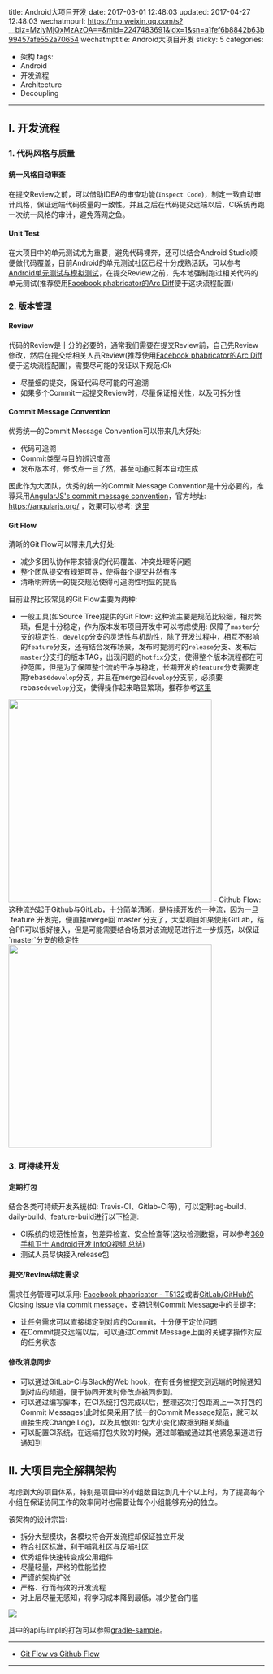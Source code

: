 title: Android大项目开发
date: 2017-03-01 12:48:03
updated: 2017-04-27 12:48:03
wechatmpurl: https://mp.weixin.qq.com/s?__biz=MzIyMjQxMzAzOA==&mid=2247483691&idx=1&sn=a1fef6b8842b63b99457afe552a70654
wechatmptitle: Android大项目开发
sticky: 5
categories:
- 架构
tags:
- Android
- 开发流程
- Architecture
- Decoupling

---

## I. 开发流程

### 1. 代码风格与质量

#### 统一风格自动审查

在提交Review之前，可以借助IDEA的审查功能(`Inspect Code`)，制定一致自动审计风格，保证远端代码质量的一致性。并且之后在代码提交远端以后，CI系统再跑一次统一风格的审计，避免落网之鱼。

<!-- more -->
#### Unit Test

在大项目中的单元测试尤为重要，避免代码裸奔，还可以结合Android Studio顺便做代码覆盖，目前Android的单元测试社区已经十分成熟活跃，可以参考[Android单元测试与模拟测试](https://blog.dreamtobe.cn/2016/05/15/android_test/)，在提交Review之前，先本地强制跑过相关代码的单元测试(推荐使用[Facebook phabricator的Arc Diff](https://www.phacility.com)便于这块流程配置)

### 2. 版本管理

#### Review

代码的Review是十分的必要的，通常我们需要在提交Review前，自己先Review修改，然后在提交给相关人员Review(推荐使用[Facebook phabricator的Arc Diff](https://www.phacility.com)便于这块流程配置)，需要尽可能的保证以下规范:Gk

- 尽量细的提交，保证代码尽可能的可追溯
- 如果多个Commit一起提交Review时，尽量保证相关性，以及可拆分性

#### Commit Message Convention

优秀统一的Commit Message Convention可以带来几大好处:

- 代码可追溯
- Commit类型与目的辨识度高
- 发布版本时，修改点一目了然，甚至可通过脚本自动生成

因此作为大团队，优秀的统一的Commit Message Convention是十分必要的，推荐采用[AngularJS's commit message convention](https://github.com/angular/angular.js/blob/master/CONTRIBUTING.md#-git-commit-guidelines)，官方地址: https://angularjs.org/ ，效果可以参考: [这里](https://github.com/Jacksgong/JKeyboardPanelSwitch/commits/master)

#### Git Flow

清晰的Git Flow可以带来几大好处:

- 减少多团队协作带来错误的代码覆盖、冲突处理等问题
- 整个团队提交有规矩可寻，使得每个提交井然有序
- 清晰明辨统一的提交规范使得可追溯性明显的提高

目前业界比较常见的Git Flow主要为两种:

- 一般工具(如Source Tree)提供的Git Flow: 这种流主要是规范比较细，相对繁琐，但是十分稳定，作为版本发布项目开发中可以考虑使用: 保障了`master`分支的稳定性，`develop`分支的灵活性与机动性，除了开发过程中，相互不影响的`feature`分支，还有结合发布场景，发布时提测时的`release`分支、发布后`master`分支打的版本TAG，出现问题的`hotfix`分支，使得整个版本流程都在可控范围，但是为了保障整个流的干净与稳定，长期开发的`feature`分支需要定期rebase`develop`分支，并且在merge回`develop`分支前，必须要rebase`develop`分支，使得操作起来略显繁琐，推荐参考[这里](http://datasift.github.io/gitflow/IntroducingGitFlow.html)
<img src="/img/large-project-develop-1.png" width="400px">
- Github Flow: 这种流兴起于Github与GitLab，十分简单清晰，是持续开发的一种流，因为一旦`feature`开发完，便直接merge回`master`分支了，大型项目如果使用GitLab，结合PR可以很好接入，但是可能需要结合场景对该流规范进行进一步规范，以保证`master`分支的稳定性
<img src="/img/large-project-develop-2.png" width="400px">


### 3. 可持续开发

#### 定期打包

结合各类可持续开发系统(如: Travis-CI、Gitlab-CI等)，可以定制tag-build、daily-build、feature-build进行以下检测:

- CI系统的规范性检查，包差异检查、安全检查等(这块检测数据，可以参考[360手机卫士 Android开发 InfoQ视频 总结](https://blog.dreamtobe.cn/2015/03/17/360%E6%89%8B%E6%9C%BA%E5%8D%AB%E5%A3%AB-Android%E5%BC%80%E5%8F%91-InfoQ%E8%A7%86%E9%A2%91-%E6%80%BB%E7%BB%93/))
- 测试人员尽快接入release包

#### 提交/Review绑定需求

需求任务管理可以采用: [Facebook phabricator - T5132](https://secure.phabricator.com/T5132)或者[GitLab/GitHub的Closing issue via commit message](https://help.github.com/articles/closing-issues-via-commit-messages/)，支持识别Commit Message中的关键字:

- 让任务需求可以直接绑定到对应的Commit，十分便于定位问题
- 在Commit提交远端以后，可以通过Commit Message上面的关键字操作对应的任务状态

#### 修改消息同步

- 可以通过GitLab-CI与Slack的Web hook，在有任务被提交到远端的时候通知到对应的频道，便于协同开发时修改点被同步到。
- 可以通过编写脚本，在CI系统打包完成以后，整理这次打包距离上一次打包的Commit Messages(此时如果采用了统一的Commit Message规范，就可以直接生成Change Log)，以及其他(如: 包大小变化)数据到相关频道
- 可以配置CI系统，在远端打包失败的时候，通过邮箱或通过其他紧急渠道进行通知到

## II. 大项目完全解耦架构

考虑到大的项目体系，特别是项目中的小组数目达到几十个以上时，为了提高每个小组在保证协同工作的效率同时也需要让每个小组能够充分的独立。

该架构的设计宗旨:

- 拆分大型模块，各模块符合开发流程却保证独立开发
- 符合社区标准，利于哺乳社区与反哺社区
- 优秀组件快速转变成公用组件
- 尽量轻量，严格的性能监控
- 严谨的架构扩张
- 严格、行而有效的开发流程
- 对上层尽量无感知，将学习成本降到最低，减少整合门槛

![](/img/large-project-develop-3.png)

其中的api与impl的打包可以参照[gradle-sample](https://github.com/Jacksgong/gralde-sample)。

---

- [Git Flow vs Github Flow](https://lucamezzalira.com/2014/03/10/git-flow-vs-github-flow/)

---
